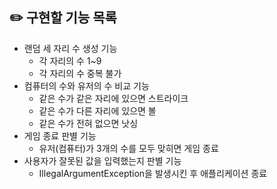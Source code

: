 ## ✏️ 구현할 기능 목록
- 랜덤 세 자리 수 생성 기능
    - 각 자리의 수 1~9
    - 각 자리의 수 중복 불가
- 컴퓨터의 수와 유저의 수 비교 기능
    - 같은 수가 같은 자리에 있으면 스트라이크
    - 같은 수가 다른 자리에 있으면 볼
    - 같은 수가 전혀 없으면 낫싱
- 게임 종료 판별 기능
    - 유저(컴퓨터)가 3개의 수를 모두 맞히면 게임 종료
- 사용자가 잘못된 값을 입력했는지 판별 기능
    - IllegalArgumentException을 발생시킨 후 애플리케이션 종료

